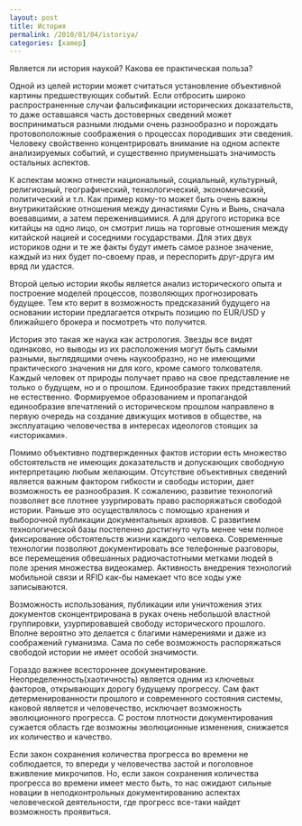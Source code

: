 ```yaml
---
layout: post
title: История
permalink: /2010/01/04/istoriya/
categories: [xamep]
---
```


Является ли история наукой? Какова ее практическая польза?

Одной из целей истории может считаться установление объективной картины предшествующих событий. Если отбросить широко распространенные случаи фальсификации исторических доказательств, то даже оставшаяся часть достоверных сведений может восприниматься разными людьми очень разнообразно и порождать протовоположные соображения о процессах породивших эти сведения. Человеку свойственно концентрировать внимание на одном аспекте анализируемых событий, и существенно приуменьшать значимость остальных аспектов.

К аспектам можно отнести национальный, социальный, культурный, религиозный, географический, технологический, экономический, политический и т.п. Как пример кому-то может быть очень важны внутрикитайские отношения между династиями Сунь и Вынь, сначала воевавшими, а затем переженившимися. А для другого историка все китайцы на одно лицо, он смотрит лишь на торговые отношения между китайской нацией и соседними государствами. Для этих двух историков одни и те же факты будут иметь самое разное значение, каждый из них будет по-своему прав, и переспорить друг-друга им вряд ли удастся.

Второй целью истории якобы является анализ исторического опыта и построение моделей процессов, позволяющих прогнозировать будущее. Тем кто верит в возможность предсказаний будущего на основании истории предлагается открыть позицию по EUR/USD у ближайшего брокера и посмотреть что получится.

История это такая же наука как астрология. Звезды все видят одинаково, но выводы из их расположения могут быть самыми разными, выглядящими очень наукообразно, но не имеющими практического значения ни для кого, кроме самого толкователя. Каждый человек от природы получает право на свое представление не только о будущем, но и о прошлом. Единообразие таких представлений не естественно. Формируемое образованием и пропагандой единообразие впечатлений о историческом прошлом направлено в первую очередь на создание движущих мотивов в обществе, на эксплуатацию человечества в интересах идеологов стоящих за «историками».

Помимо объективно подтвержденных фактов истории есть множество обстоятельств не имеющих доказательств и допускающих свободную интерпретацию любым желающим. Отсутствие объективных сведений является важным фактором гибкости и свободы истории, дает возможность ее разнообразия. К сожалению, развитие технологий позволяет все плотнее узурпировать право распоряжаться свободой истории. Раньше это осуществлялось с помощью хранения и выборочной публикации документальных архивов. С развитием технологической базы постепенно достигнуто чуть менее чем полное фиксирование обстоятельств жизни каждого человека. Современные технологии позволяют документировать все телефонные разговоры, все перемещения обвешанных радиочастотными метками людей в поле зрения множества видеокамер. Активность внедрения технологий мобильной связи и RFID как-бы намекает что все ходы уже записываются.

Возможность использования, публикации или уничтожения этих документов сконцентрирована в руках очень небольшой властной группировки, узурпировавшей свободу исторического прошлого. Вполне вероятно это делается с благими намерениями и даже из соображений гуманизма. Сама по себе возможность распоряжаться свободой истории не имеет особой значимости.

Гораздо важнее всестороннее документирование. Неопределенность(хаотичность) является одним из ключевых факторов, открывающих дорогу будущему прогрессу. Сам факт детерменированности прошлого и современного состояния системы, каковой является и человечество, исключает возможность эволюционного прогресса. С ростом плотности документирования сужается область где возможны эволюционные изменения, снижается их количество и качество.

Если закон сохранения количества прогресса во времени не соблюдается, то впереди у человечества застой и поголовное вживление микрочипов. Но, если закон сохранения количества прогресса во времени имеет место быть, то нас ожидают сильные новации в неподконтрольных документированию аспектах человеческой деятельности, где прогресс все-таки найдет возможность проявиться.
